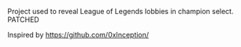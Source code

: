 Project used to reveal League of Legends lobbies in champion select. 
PATCHED

Inspired by https://github.com/0xInception/
